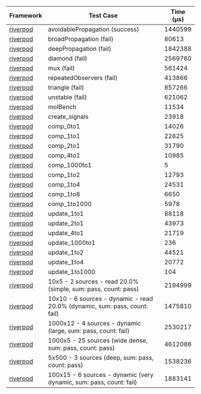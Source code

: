| Framework | Test Case | Time (μs) |
| --- | --- | --- |
| [riverpod](https://github.com/rrousselGit/riverpod) | avoidablePropagation (success) | 1440599 |
| [riverpod](https://github.com/rrousselGit/riverpod) | broadPropagation (fail) | 80613 |
| [riverpod](https://github.com/rrousselGit/riverpod) | deepPropagation (fail) | 1842388 |
| [riverpod](https://github.com/rrousselGit/riverpod) | diamond (fail) | 2569760 |
| [riverpod](https://github.com/rrousselGit/riverpod) | mux (fail) | 561424 |
| [riverpod](https://github.com/rrousselGit/riverpod) | repeatedObservers (fail) | 413866 |
| [riverpod](https://github.com/rrousselGit/riverpod) | triangle (fail) | 857266 |
| [riverpod](https://github.com/rrousselGit/riverpod) | unstable (fail) | 621062 |
| [riverpod](https://github.com/rrousselGit/riverpod) | molBench | 11534 |
| [riverpod](https://github.com/rrousselGit/riverpod) | create_signals | 23918 |
| [riverpod](https://github.com/rrousselGit/riverpod) | comp_0to1 | 14026 |
| [riverpod](https://github.com/rrousselGit/riverpod) | comp_1to1 | 22825 |
| [riverpod](https://github.com/rrousselGit/riverpod) | comp_2to1 | 31790 |
| [riverpod](https://github.com/rrousselGit/riverpod) | comp_4to1 | 10985 |
| [riverpod](https://github.com/rrousselGit/riverpod) | comp_1000to1 | 5 |
| [riverpod](https://github.com/rrousselGit/riverpod) | comp_1to2 | 12793 |
| [riverpod](https://github.com/rrousselGit/riverpod) | comp_1to4 | 24531 |
| [riverpod](https://github.com/rrousselGit/riverpod) | comp_1to8 | 6650 |
| [riverpod](https://github.com/rrousselGit/riverpod) | comp_1to1000 | 5978 |
| [riverpod](https://github.com/rrousselGit/riverpod) | update_1to1 | 88118 |
| [riverpod](https://github.com/rrousselGit/riverpod) | update_2to1 | 43973 |
| [riverpod](https://github.com/rrousselGit/riverpod) | update_4to1 | 21719 |
| [riverpod](https://github.com/rrousselGit/riverpod) | update_1000to1 | 236 |
| [riverpod](https://github.com/rrousselGit/riverpod) | update_1to2 | 44521 |
| [riverpod](https://github.com/rrousselGit/riverpod) | update_1to4 | 20772 |
| [riverpod](https://github.com/rrousselGit/riverpod) | update_1to1000 | 104 |
| [riverpod](https://github.com/rrousselGit/riverpod) | 10x5 - 2 sources - read 20.0% (simple, sum: pass, count: pass) | 2194999 |
| [riverpod](https://github.com/rrousselGit/riverpod) | 10x10 - 6 sources - dynamic - read 20.0% (dynamic, sum: pass, count: fail) | 1475810 |
| [riverpod](https://github.com/rrousselGit/riverpod) | 1000x12 - 4 sources - dynamic (large, sum: pass, count: fail) | 2530217 |
| [riverpod](https://github.com/rrousselGit/riverpod) | 1000x5 - 25 sources (wide dense, sum: pass, count: pass) | 4612086 |
| [riverpod](https://github.com/rrousselGit/riverpod) | 5x500 - 3 sources (deep, sum: pass, count: pass) | 1538236 |
| [riverpod](https://github.com/rrousselGit/riverpod) | 100x15 - 6 sources - dynamic (very dynamic, sum: pass, count: fail) | 1883141 |
